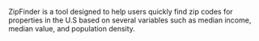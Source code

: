 ZipFinder is a tool designed to help users quickly find zip codes for properties in the U.S based on several variables such as median income, median value, and population density.